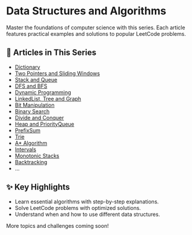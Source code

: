 # Data Structures and Algorithms

Master the foundations of computer science with this series. Each article features practical examples and solutions to popular LeetCode problems.

## 📂 Articles in This Series

- [Dictionary](01_Dictionary.md)
- [Two Pointers and Sliding Windows](02_TwoPointers.md)
- [Stack and Queue](03_Stack_Queue.md)
- [DFS and BFS](04_DFS_BFS.md)
- [Dynamic Programming](05_DP.md)
- [LinkedList, Tree and Graph](06_LinkedList_Tree_Graph.md)
- [Bit Manipulation](07_Bit_Manipulation.md)
- [Binary Search](08_BinarySearch.md)
- [Divide and Conquer](09_Divide_Conquer.md)
- [Heap and PriorityQueue](10_Heap_PriorityQueue.md)
- [PrefixSum](11_PrefixSum.md)
- [Trie](12_Trie_CN.md)
- [A* Algorithm](13_A_Star_CN.md)
- [Intervals](14_Intervals_CN.md)
- [Monotonic Stacks](15_Monotonic_Stacks_CN.md)
- [Backtracking](16_Backtracking_CN.md)
- ...

## ✨ Key Highlights

- Learn essential algorithms with step-by-step explanations.
- Solve LeetCode problems with optimized solutions.
- Understand when and how to use different data structures.

More topics and challenges coming soon!
